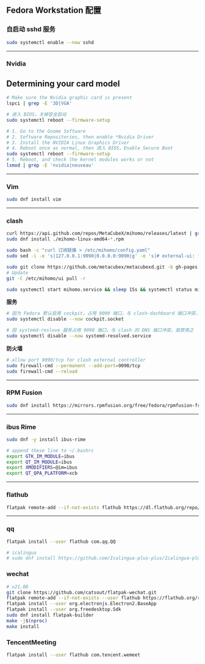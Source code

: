 ## Fedora Workstation 配置

### 自启动 sshd 服务

```bash
sudo systemctl enable --now sshd
```

---

### Nvidia

## Determining your card model

<!-- NVIDIA has several driver series, each of which has different hardware support. To determine which driver you need to install, you'll first need to find your graphics card model.

If you don't know it, open a Terminal (Applications > System Tools > Terminal) and type:

```bash
/sbin/lspci | grep -e VGA
```

You can also check the [supported chips](https://download.nvidia.com/XFree86/Linux-x86_64/495.44/README/supportedchips.html) section and see which series is recommended for you card, then install the appropriate driver series. Please remember that you need additional steps for optimus.

You are probably in the [Optimus](https://rpmfusion.org/Howto/Optimus) case if your NVIDIA card is found with the next command:

```bash
/sbin/lspci | grep -e 3D
```

## Installing the drivers

Please remember that once the driver is installed, there is no need to configure xorg.conf by default. Changes will take effect after a ***full reboot*** on the newest kernel.

⚠️ The ***Secure Boot*** Please have a look on [Howto/Secure Boot](https://rpmfusion.org/Howto/Secure%20Boot) in order to sign the nvidia kmod. You will have to enter the BIOS/EFI to import your self generated key.

### Current GeForce/Quadro/Tesla

Supported on current stable Xorg server release.

This driver is suitable for any GPU found in 2014 and later.

⚠️ The 510+ driver is available by default on Fedora 34+ and later and has dropped support for some older Kepler GPU.

```bash
sudo dnf update -y # and reboot if you are not on the latest kernel
sudo dnf install akmod-nvidia # rhel/centos users can use kmod-nvidia instead
sudo dnf install xorg-x11-drv-nvidia-cuda #optional for cuda/nvdec/nvenc support
```

⚠️ Please remember to wait after the RPM transaction ends, until the kmod get built. This can take up to 5 minutes on some systems.

Once the module is built, "`modinfo -F version nvidia`" should outputs the version of the driver such as 440.64 and not modinfo: ERROR: Module nvidia not found. -->

```bash
# Make sure the Nvidia graphic card is present 
lspci | grep -E '3D|VGA'

# 进入 BIOS，关掉安全启动
sudo systemctl reboot --firmware-setup

# 1. Go to the Gnome Software
# 2. Software Repositories, then enable *Nvidia Driver
# 3. Install the NVIDIA Linux Graphics Driver
# 4. Reboot once as normal, then 进入 BIOS，Enable Secure Boot
sudo systemctl reboot --firmware-setup
# 5. Reboot, and check the kernel modules works or not
lsmod | grep -E 'nvidia|nouveau'
```

---

### Vim

```bash
sudo dnf install vim
```

---

### clash

<!-- ```bash
# su - root
# gzip -dc clash*.gz > /usr/local/bin/clash
# chmod +x /usr/local/bin/clash
# mkdir /etc/clash
# curl -L https://github.com/Dreamacro/maxmind-geoip/releases/latest/download/Country.mmdb > /etc/clash/Country.mmdb
# curl 订阅链接 > /etc/clash/config.yaml

# vim /etc/systemd/system/clash.service
```

```ini
[Unit]
Description=Clash daemon, A rule-based proxy in Go.
After=network.target

[Service]
Type=simple
Restart=always
ExecStart=/usr/local/bin/clash -d /etc/clash

[Install]
WantedBy=multi-user.target
```

```bash
git clone -b gh-pages --depth 1 https://github.com/Dreamacro/clash-dashboard /opt/clash-dashboard
```

```bash
vim /etc/clash/config.yaml
```

```yaml
......
external-ui: /opt/clash-dashboard
......
``` -->

```bash
curl https://api.github.com/repos/MetaCubeX/mihomo/releases/latest | grep browser_download_url | awk -F '"' '{ printf $4 "\n" }' | grep -E 'linux.*amd64.*rpm'
sudo dnf install ./mihomo-linux-amd64-*.rpm

sudo bash -c "curl 订阅链接 > /etc/mihomo/config.yaml"
sudo sed -i -e 's|127.0.0.1:9090|0.0.0.0:9090|g' -e 's|# external-ui: folder|external-ui: /etc/mihomo/ui|g' /etc/mihomo/config.yaml

sudo git clone https://github.com/metacubex/metacubexd.git -b gh-pages /etc/mihomo/ui
# Update
git -C /etc/mihomo/ui pull -r

sudo systemctl start mihomo.service && sleep 15s && systemctl status mihomo.service
```

**服务**

```bash
# 因为 Fedora 默认启用 cockpit，占用 9090 端口，与 clash-dashboard 端口冲突，故禁用之
sudo systemctl disable --now cockpit.socket

# 因 systemd-reslove 服务占用 9090 端口，与 clash 的 DNS 端口冲突，故禁用之
sudo systemctl disable --now systemd-resolved.service
```

**防火墙**

```bash
# allow port 9090/tcp for clash external controller
sudo firewall-cmd --permanent --add-port=9090/tcp
sudo firewall-cmd --reload
```

---

### RPM Fusion

```bash
sudo dnf install https://mirrors.rpmfusion.org/free/fedora/rpmfusion-free-release-$(rpm -E %fedora).noarch.rpm https://mirrors.rpmfusion.org/nonfree/fedora/rpmfusion-nonfree-release-$(rpm -E %fedora).noarch.rpm
```

---

### ibus Rime

```bash
sudo dnf -y install ibus-rime

# append these line to ~/.bashrc
export GTK_IM_MODULE=ibus
export QT_IM_MODULE=ibus
export XMODIFIERS=@im=ibus
export QT_QPA_PLATFORM=xcb
```

---

### flathub

```bash
flatpak remote-add --if-not-exists flathub https://dl.flathub.org/repo/flathub.flatpakrepo
```

---

### qq

```bash
flatpak install --user flathub com.qq.QQ

# icalingua
# sudo dnf install https://github.com/Icalingua-plus-plus/Icalingua-plus-plus/releases/download/v2.6.2/icalingua-2.6.2.x86_64.rpm
```

### wechat

```bash
# v21.08
git clone https://github.com/catsout/flatpak-wechat.git
flatpak remote-add --if-not-exists --user flathub https://flathub.org/repo/flathub.flatpakrepo
flatpak install --user org.electronjs.Electron2.BaseApp
flatpak install --user org.freedesktop.Sdk
sudo dnf install flatpak-builder
make -j$(nproc)
make install
```

### TencentMeeting

```bash
flatpak install --user flathub com.tencent.wemeet
```

